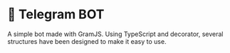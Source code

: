 # 🤖 Telegram BOT 

A simple bot made with GramJS. Using TypeScript and decorator, several structures have been designed to make it easy to use. 